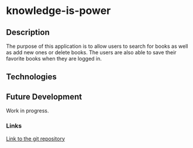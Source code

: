 # knowledge-is-power

## Description

The purpose of this application is to allow users to search for books as well as add new ones or delete books. The users are also able to save their favorite books when they are logged in.

## Technologies

## Future Development

Work in progress.

### Links

[Link to the git repository](https://github.com/Alex-Soucy/knowledge-is-power)
